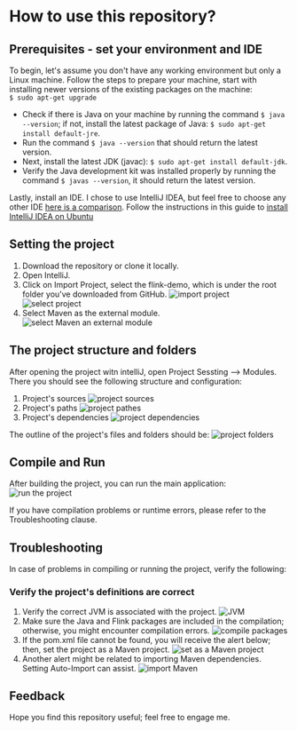 # How to use this repository?
## Prerequisites - set your environment and IDE

To begin, let's assume you don't have any working environment but only a Linux machine. Follow the steps to prepare your machine, start with installing newer versions of the existing packages on the machine:<br>
```$ sudo apt-get upgrade```

* Check if there is Java on your machine by running the command ```$ java --version```; if not, install the latest package of Java:
```$ sudo apt-get install default-jre```.
* Run the command ```$ java --version``` that should return the latest version.
* Next, install the latest JDK (javac):
``$ sudo apt-get install default-jdk``.<br>
* Verify the Java development kit was installed properly by running the command ``$ javas --version``, it should return the latest version.

Lastly, install an IDE. I chose to use IntelliJ IDEA, but feel free to choose any other IDE [here is a comparison][1].
Follow the instructions in this guide to [install IntelliJ IDEA on Ubuntu][2]

[1]: https://www.javaworld.com/article/3114167/choosing-your-java-ide.html
[2]: https://itsfoss.com/install-intellij-ubuntu-linux

## Setting the project
1. Download the repository or clone it locally.
2. Open IntelliJ.
3. Click on Import Project, select the flink-demo, which is under the root folder you've downloaded from GitHub.
![import project](images/Import-Project.png)
![select project](images/select-project.png)
4. Select Maven as the external module.
![select Maven an external module](images/select-maven.png)

## The project structure and folders

After opening the project witn intelliJ, open Project Sessting --> Modules. There you should see the following structure and configuration:
1. Project's sources
![project sources](images/project-sources.png)
2. Project's paths
![project pathes](images/project-paths.png)
3. Project's dependencies
![project dependencies](images/project-dependencies.png)

The outline of the project's files and folders should be:
![project folders](images/project-folders.png)


## Compile and Run
After building the project, you can run the main application:
![run the project](images/project-run.png)

If you have compilation problems or runtime errors, please refer to the Troubleshooting clause.

## Troubleshooting

In case of problems in compiling or running the project, verify the following:

### Verify the project's definitions are correct
1. Verify the correct JVM is associated with the project.
![JVM](images/project-JVM.png)
2. Make sure the Java and Flink packages are included in the compilation; otherwise, you might encounter compilation errors.
![compile packages](images/compile-packages.png)
3. If the pom.xml file cannot be found, you will receive the alert below; then, set the project as a Maven project.
![set as a Maven project](images/set-maven-project.png)
4. Another alert might be related to importing Maven dependencies. Setting Auto-Import can assist.
![import Maven](images/maven-import.png)

## Feedback

Hope you find this repository useful; feel free to engage me.




